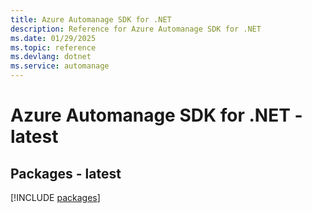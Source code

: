 ```yaml
---
title: Azure Automanage SDK for .NET
description: Reference for Azure Automanage SDK for .NET
ms.date: 01/29/2025
ms.topic: reference
ms.devlang: dotnet
ms.service: automanage
---
```

# Azure Automanage SDK for .NET - latest
## Packages - latest
[!INCLUDE [packages](automanage-index.md)]